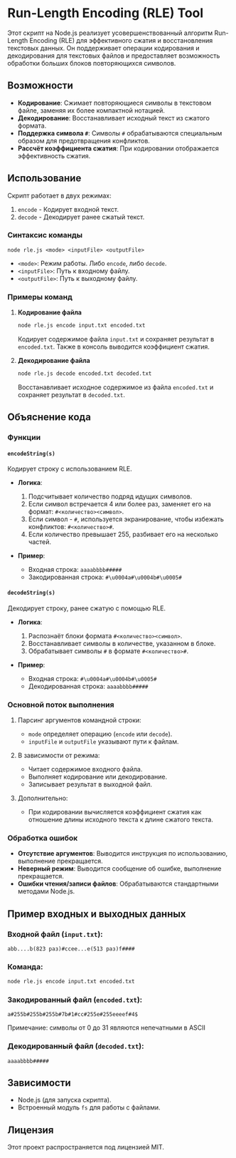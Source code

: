 # Run-Length Encoding (RLE) Tool

Этот скрипт на Node.js реализует усовершенствованный алгоритм Run-Length Encoding (RLE) для эффективного сжатия и восстановления текстовых данных. Он поддерживает операции кодирования и декодирования для текстовых файлов и предоставляет возможность обработки больших блоков повторяющихся символов.

## Возможности

- **Кодирование**: Сжимает повторяющиеся символы в текстовом файле, заменяя их более компактной нотацией.
- **Декодирование**: Восстанавливает исходный текст из сжатого формата.
- **Поддержка символа `#`**: Символы `#` обрабатываются специальным образом для предотвращения конфликтов.
- **Рассчёт коэффициента сжатия**: При кодировании отображается эффективность сжатия.

## Использование

Скрипт работает в двух режимах:

1. `encode` - Кодирует входной текст.
2. `decode` - Декодирует ранее сжатый текст.

### Синтаксис команды

```
node rle.js <mode> <inputFile> <outputFile>
```

- `<mode>`: Режим работы. Либо `encode`, либо `decode`.
- `<inputFile>`: Путь к входному файлу.
- `<outputFile>`: Путь к выходному файлу.

### Примеры команд

1. **Кодирование файла**

   ```bash
   node rle.js encode input.txt encoded.txt
   ```

   Кодирует содержимое файла `input.txt` и сохраняет результат в `encoded.txt`. Также в консоль выводится коэффициент сжатия.

2. **Декодирование файла**

   ```bash
   node rle.js decode encoded.txt decoded.txt
   ```

   Восстанавливает исходное содержимое из файла `encoded.txt` и сохраняет результат в `decoded.txt`.

## Объяснение кода

### Функции

#### `encodeString(s)`

Кодирует строку с использованием RLE.

- **Логика**:
  1. Подсчитывает количество подряд идущих символов.
  2. Если символ встречается 4 или более раз, заменяет его на формат: `#<количество><символ>`.
  3. Если символ - `#`, используется экранирование, чтобы избежать конфликтов: `#<количество>#`.
  4. Если количество превышает 255, разбивает его на несколько частей.

- **Пример**:
  - Входная строка: `aaaabbbb#####`
  - Закодированная строка: `#\u0004a#\u0004b#\u0005#`

#### `decodeString(s)`

Декодирует строку, ранее сжатую с помощью RLE.

- **Логика**:
  1. Распознаёт блоки формата `#<количество><символ>`.
  2. Восстанавливает символы в количестве, указанном в блоке.
  3. Обрабатывает символы `#` в формате `#<количество>#`.

- **Пример**:
  - Входная строка: `#\u0004a#\u0004b#\u0005#`
  - Декодированная строка: `aaaabbbb#####`

### Основной поток выполнения

1. Парсинг аргументов командной строки:
   - `mode` определяет операцию (`encode` или `decode`).
   - `inputFile` и `outputFile` указывают пути к файлам.

2. В зависимости от режима:
   - Читает содержимое входного файла.
   - Выполняет кодирование или декодирование.
   - Записывает результат в выходной файл.

3. Дополнительно:
   - При кодировании вычисляется коэффициент сжатия как отношение длины исходного текста к длине сжатого текста.

### Обработка ошибок

- **Отсутствие аргументов**: Выводится инструкция по использованию, выполнение прекращается.
- **Неверный режим**: Выводится сообщение об ошибке, выполнение прекращается.
- **Ошибки чтения/записи файлов**: Обрабатываются стандартными методами Node.js.

## Пример входных и выходных данных

### Входной файл (`input.txt`):

```
abb....b(823 раз)#ccee...e(513 раз)f####
```

### Команда:

```bash
node rle.js encode input.txt encoded.txt
```

### Закодированный файл (`encoded.txt`):

```
a#255b#255b#255b#7b#1#cc#255e#255eeeef#4$
```
Примечание: символы от 0 до 31 являются непечатными в ASCII

### Декодированный файл (`decoded.txt`):

```
aaaabbbb#####
```

## Зависимости

- Node.js (для запуска скрипта).
- Встроенный модуль `fs` для работы с файлами.

## Лицензия

Этот проект распространяется под лицензией MIT.

